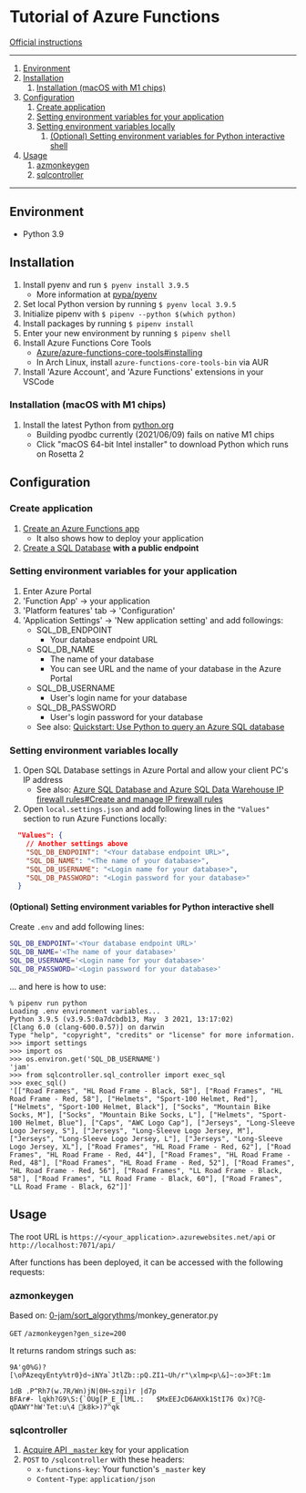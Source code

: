 # Tutorial of Azure Functions

[Official instructions](https://docs.microsoft.com/en-us/azure/azure-functions/functions-create-first-function-vs-code?pivots=programming-language-python)

---

1. [Environment](#environment)
1. [Installation](#installation)
    1. [Installation (macOS with M1 chips)](#installation-macos-with-m1-chips)
1. [Configuration](#configuration)
    1. [Create application](#create-application)
    1. [Setting environment variables for your application](#setting-environment-variables-for-your-application)
    1. [Setting environment variables locally](#setting-environment-variables-locally)
        1. [(Optional) Setting environment variables for Python interactive shell](#optional-setting-environment-variables-for-python-interactive-shell)
1. [Usage](#usage)
    1. [azmonkeygen](#azmonkeygen)
    1. [sqlcontroller](#sqlcontroller)

---

## Environment

- Python 3.9

## Installation

1. Install pyenv and run `$ pyenv install 3.9.5`
    - More information at [pypa/pyenv](https://github.com/pypa/pipenv)
1. Set local Python version by running `$ pyenv local 3.9.5`
1. Initialize pipenv with `$ pipenv --python $(which python)`
1. Install packages by running `$ pipenv install`
1. Enter your new environment by running `$ pipenv shell`
1. Install Azure Functions Core Tools
    - [Azure/azure-functions-core-tools#installing](https://github.com/Azure/azure-functions-core-tools#installing)
    - In Arch Linux, install `azure-functions-core-tools-bin` via AUR
1. Install 'Azure Account', and 'Azure Functions' extensions in your VSCode

### Installation (macOS with M1 chips)

1. Install the latest Python from [python.org](https://www.python.org/downloads/mac-osx/)
    - Building pyodbc currently (2021/06/09) fails on native M1 chips
    - Click "macOS 64-bit Intel installer" to download Python which runs on Rosetta 2

## Configuration

### Create application

1. [Create an Azure Functions app](https://docs.microsoft.com/en-us/azure/azure-functions/functions-create-first-function-vs-code?pivots=programming-language-python)
    - It also shows how to deploy your application
1. [Create a SQL Database](https://docs.microsoft.com/en-us/azure/sql-database/sql-database-single-database-get-started?tabs=azure-portal) **with a public endpoint**

### Setting environment variables for your application

1. Enter Azure Portal
1. 'Function App' -> your application
1. 'Platform features' tab -> 'Configuration'
1. 'Application Settings' -> 'New application setting' and add followings:
    - SQL_DB_ENDPOINT
        - Your database endpoint URL
    - SQL_DB_NAME
        - The name of your database
        - You can see URL and the name of your database in the Azure Portal
    - SQL_DB_USERNAME
        - User's login name for your database
    - SQL_DB_PASSWORD
        - User's login password for your database
    - See also: [Quickstart: Use Python to query an Azure SQL database](https://docs.microsoft.com/en-us/azure/sql-database/sql-database-connect-query-python?tabs=ubuntu)

### Setting environment variables locally

1. Open SQL Database settings in Azure Portal and allow your client PC's IP address
    - See also: [Azure SQL Database and Azure SQL Data Warehouse IP firewall rules#Create and manage IP firewall rules](https://docs.microsoft.com/en-us/azure/sql-database/sql-database-firewall-configure#create-and-manage-ip-firewall-rules)
1. Open `local.settings.json` and add following lines in the `"Values"` section to run Azure Functions locally:

```json
  "Values": {
    // Another settings above
    "SQL_DB_ENDPOINT": "<Your database endpoint URL>",
    "SQL_DB_NAME": "<The name of your database>",
    "SQL_DB_USERNAME": "<Login name for your database>",
    "SQL_DB_PASSWORD": "<Login password for your database>"
  }
```

#### (Optional) Setting environment variables for Python interactive shell

Create `.env` and add following lines:

```bash
SQL_DB_ENDPOINT='<Your database endpoint URL>'
SQL_DB_NAME='<The name of your database>'
SQL_DB_USERNAME='<Login name for your database>'
SQL_DB_PASSWORD='<Login password for your database>'
```

... and here is how to use:

```
% pipenv run python
Loading .env environment variables...
Python 3.9.5 (v3.9.5:0a7dcbdb13, May  3 2021, 13:17:02)
[Clang 6.0 (clang-600.0.57)] on darwin
Type "help", "copyright", "credits" or "license" for more information.
>>> import settings
>>> import os
>>> os.environ.get('SQL_DB_USERNAME')
'jam'
>>> from sqlcontroller.sql_controller import exec_sql
>>> exec_sql()
'[["Road Frames", "HL Road Frame - Black, 58"], ["Road Frames", "HL Road Frame - Red, 58"], ["Helmets", "Sport-100 Helmet, Red"], ["Helmets", "Sport-100 Helmet, Black"], ["Socks", "Mountain Bike Socks, M"], ["Socks", "Mountain Bike Socks, L"], ["Helmets", "Sport-100 Helmet, Blue"], ["Caps", "AWC Logo Cap"], ["Jerseys", "Long-Sleeve Logo Jersey, S"], ["Jerseys", "Long-Sleeve Logo Jersey, M"], ["Jerseys", "Long-Sleeve Logo Jersey, L"], ["Jerseys", "Long-Sleeve Logo Jersey, XL"], ["Road Frames", "HL Road Frame - Red, 62"], ["Road Frames", "HL Road Frame - Red, 44"], ["Road Frames", "HL Road Frame - Red, 48"], ["Road Frames", "HL Road Frame - Red, 52"], ["Road Frames", "HL Road Frame - Red, 56"], ["Road Frames", "LL Road Frame - Black, 58"], ["Road Frames", "LL Road Frame - Black, 60"], ["Road Frames", "LL Road Frame - Black, 62"]]'
```

## Usage

The root URL is `https://<your_application>.azurewebsites.net/api` or `http://localhost:7071/api/`

After functions has been deployed, it can be accessed with the following requests:

### azmonkeygen

Based on: [0-jam/sort_algorythms](https://github.com/0-jam/sort_algorythms)/monkey_generator.py

`GET` `/azmonkeygen?gen_size=200`

It returns random strings such as:

```
9A'g0%G)?[\oPAzeqyEnty%tr0}d~iNYa`JtlZb::pQ.ZI1~Uh/r"\xlmp<p\&]~:o>3Ft:1m

1dB	.P^Rh7(w.7R/Wn)jN|0H~szgi)r |d7p
BFAr#- lqkh?G9\S:{`OUg[P_E_[lML.:	$MxEEJcD6AHXk1StI76 Ox)?C@-qDAWY"hW'Tet:u\4 k8k>)7^qk
```

### sqlcontroller

1. [Acquire API `_master` key](https://docs.microsoft.com/en-us/azure/azure-functions/functions-manually-run-non-http#get-the-functions-master-key) for your application
1. `POST` to `/sqlcontroller` with these headers:
    - `x-functions-key`: Your function's `_master` key
    - `Content-Type`: `application/json`
